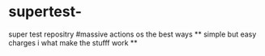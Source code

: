 # supertest-
super test repositry 
#massive actions os the best ways 
** simple but easy charges i what make the stufff work **
